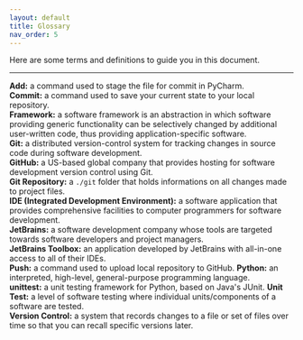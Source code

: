 ```yaml
---
layout: default
title: Glossary
nav_order: 5
---
```


Here are some terms and definitions to guide you in this document.

---

**Add:** a command used to stage the file for commit in PyCharm.      
**Commit:** a command used to save your current state to your local repository.       
**Framework:** a software framework is an abstraction in which software providing generic functionality can be selectively changed by additional user-written code, thus providing application-specific software.         
**Git:** a distributed version-control system for tracking changes in source code during software development.      
**GitHub:** a US-based global company that provides hosting for software development version control using Git.   
**Git Repository:** a ```./git``` folder that holds informations on all changes made to project files.    
**IDE (Integrated Development Environment):** a software application that provides comprehensive facilities to computer programmers for software development.    
**JetBrains:** a software development company whose tools are targeted towards software developers and project managers.    
**JetBrains Toolbox:** an application developed by JetBrains with all-in-one access to all of their IDEs.   
**Push:**  a command used to upload local repository to GitHub.
**Python:** an interpreted, high-level, general-purpose programming language.    
**unittest:** a unit testing framework for Python, based on Java's JUnit.
**Unit Test:** a level of software testing where individual units/components of a software are tested.    
**Version Control:** a system that records changes to a file or set of files over time so that you can recall specific versions later.    
